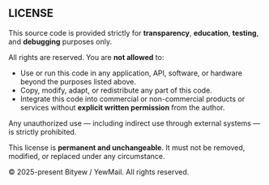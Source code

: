 ## LICENSE

This source code is provided strictly for **transparency**, **education**, **testing**, and **debugging** purposes only.

All rights are reserved. You are **not allowed** to:

- Use or run this code in any application, API, software, or hardware beyond the purposes listed above.
- Copy, modify, adapt, or redistribute any part of this code.
- Integrate this code into commercial or non-commercial products or services without **explicit written permission** from the author.

Any unauthorized use — including indirect use through external systems — is strictly prohibited.

This license is **permanent and unchangeable**. It must not be removed, modified, or replaced under any circumstance.

© 2025-present Bityew / YewMail. All rights reserved.
